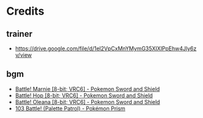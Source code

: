 # Credits

## trainer
- https://drive.google.com/file/d/1el2VpCxMnYMymG35XIXlPpEhw4Jly6zv/view

## bgm
- [Battle! Marnie [8-bit; VRC6] - Pokemon Sword and Shield](https://www.youtube.com/watch?v=G7TK_CzSXtU)
- [Battle! Hop [8-bit; VRC6] - Pokemon Sword and Shield](https://www.youtube.com/watch?v=IUxAf7uOoTY)
- [Battle! Oleana [8-bit; VRC6] - Pokemon Sword and Shield](https://www.youtube.com/watch?v=kkny3nP3wFk)
- [103 Battle! (Palette Patrol) - Pokémon Prism](https://www.youtube.com/watch?v=PgOTD178HIE)